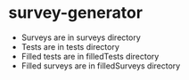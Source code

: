 # survey-generator

- Surveys are in surveys directory
- Tests are in tests directory
- Filled tests are in filledTests directory
- Filled surveys are in filledSurveys directory



